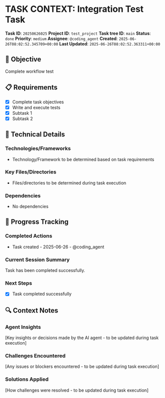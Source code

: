 # TASK CONTEXT: Integration Test Task

**Task ID**: `20250626025`
**Project ID**: `test_project`
**Task tree ID**: `main`
**Status**: `done`
**Priority**: `medium`
**Assignee**: `@coding_agent`
**Created**: `2025-06-26T08:02:52.345709+00:00`
**Last Updated**: `2025-06-26T08:02:52.363311+00:00`

## 🎯 Objective
Complete workflow test

## 📋 Requirements
- [x] Complete task objectives
- [x] Write and execute tests
- [x] Subtask 1
- [x] Subtask 2

## 🔧 Technical Details
### Technologies/Frameworks
- Technology/Framework to be determined based on task requirements

### Key Files/Directories
- Files/directories to be determined during task execution

### Dependencies
- No dependencies

## 🚀 Progress Tracking
### Completed Actions
- Task created - 2025-06-26 - @coding_agent

### Current Session Summary
Task has been completed successfully.

### Next Steps
- [x] Task completed successfully

## 🔍 Context Notes
### Agent Insights
[Key insights or decisions made by the AI agent - to be updated during task execution]

### Challenges Encountered
[Any issues or blockers encountered - to be updated during task execution]

### Solutions Applied
[How challenges were resolved - to be updated during task execution]
